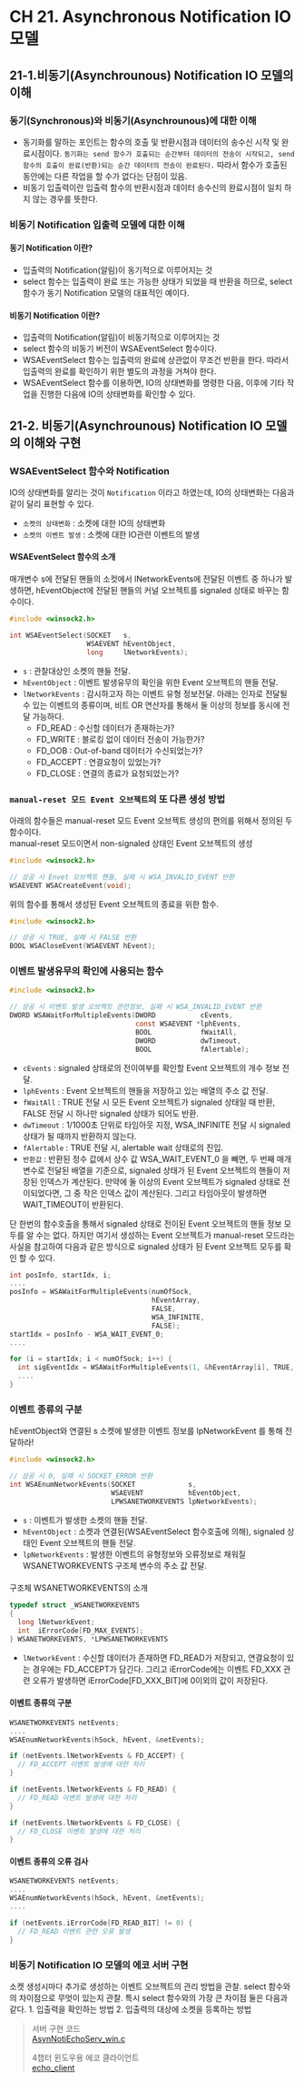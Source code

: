 # CH 21. Asynchronous Notification IO 모델

## 21-1.비동기(Asynchrounous) Notification IO 모델의 이해

### 동기(Synchronous)와 비동기(Asynchrounous)에 대한 이해

-   동기화를 말하는 포인트는 함수의 호출 및 반환시점과 데이터의 송수신 시작 및 완료시점이다. `동기화는 send 함수가 호출되는 순간부터 데이터의 전송이 시작되고, send 함수의 호출이 완료(반환)되는 순간 데이터의 전송이 완료된다.` 따라서 함수가 호출된 동안에는 다른 작업을 할 수가 없다는 단점이 있음.<br>
-   비동기 입출력이란 입출력 함수의 반환시점과 데이터 송수신의 완료시점이 일치 하지 않는 경우를 뜻한다.

### 비동기 Notification 입출력 모델에 대한 이해

#### 동기 Notification 이란?

-   입출력의 Notification(알림)이 동기적으로 이루어지는 것
-   select 함수는 입출력이 완료 또는 가능한 상태가 되었을 때 반환을 하므로, select 함수가 동기 Notification 모델의 대표적인 예이다.

#### 비동기 Notification 이란?

-   입출력의 Notification(알림)이 비동기적으로 이루어지는 것
-   select 함수의 비동기 버전이 WSAEventSelect 함수이다.
-   WSAEventSelect 함수는 입출력의 완료에 상관없이 무조건 반환을 한다. 따라서 입출력의 완료를 확인하기 위한 별도의 과정을 거쳐야 한다.
-   WSAEventSelect 함수를 이용하면, IO의 상태변화를 명령한 다음, 이후에 기타 작업을 진행한 다음에 IO의 상태변화를 확인할 수 있다.

## 21-2. 비동기(Asynchrounous) Notification IO 모델의 이해와 구현

### WSAEventSelect 함수와 Notification

IO의 상태변화를 알리는 것이 `Notification` 이라고 하였는데, IO의 상태변화는 다음과 같이 달리 표현할 수 있다.

-   `소켓의 상태변화` : 소켓에 대한 IO의 상태변화
-   `소켓의 이벤트 발생` : 소켓에 대한 IO관련 이벤트의 발생

#### WSAEventSelect 함수의 소개

매개변수 s에 전달된 핸들의 소컷에서 lNetworkEvents에 전달된 이벤트 중 하나가 발생하면, hEventObject에 전달된 핸들의 커널 오브젝트를 signaled 상태로 바꾸는 함수이다.<br>

```c
#include <winsock2.h>

int WSAEventSelect(SOCKET   s,
                   WSAEVENT hEventObject,
                   long     lNetworkEvents);
```

-   `s` : 관찰대상인 소켓의 핸들 전달.
-   `hEventObject` : 이벤트 발생유무의 확인을 위한 Event 오브젝트의 핸들 전달.
-   `lNetworkEvents` : 감시하고자 하는 이벤트 유형 정보전달. 아래는 인자로 전달될 수 있는 이벤트의 종류이며, 비트 OR 연산자를 통해서 둘 이상의 정보를 동시에 전달 가능하다.
    -   FD_READ : 수신할 데이터가 존재하는가?
    -   FD_WRITE : 블로킹 없이 데이터 전송이 가능한가?
    -   FD_OOB : Out-of-band 데이터가 수신되었는가?
    -   FD_ACCEPT : 연결요청이 있었는가?
    -   FD_CLOSE : 연결의 종료가 요청되었는가?

### `manual-reset 모드 Event 오브젝트`의 또 다른 생성 방법

아래의 함수들은 manual-reset 모드 Event 오브젝트 생성의 편의를 위해서 정의된 두 함수이다.<br>
manual-reset 모드이면서 non-signaled 상태인 Event 오브젝트의 생성

```c
#include <winsock2.h>

// 성공 시 Envet 오브젝트 핸들, 실패 시 WSA_INVALID_EVENT 반환
WSAEVENT WSACreateEvent(void);
```

위의 함수를 통해서 생성된 Event 오브젝트의 종료을 위한 함수.

```c
#include <winsock2.h>

// 성공 시 TRUE, 실패 시 FALSE 반환
BOOL WSACloseEvent(WSAEVENT hEvent);
```

### 이벤트 발생유무의 확인에 사용되는 함수

```c
#include <winsock2.h>

// 성공 시 이벤트 발생 오브젝트 관련정보, 실패 시 WSA_INVALID_EVENT 반환
DWORD WSAWaitForMultipleEvents(DWORD           cEvents,
                               const WSAEVENT *lphEvents,
                               BOOL            fWaitAll,
                               DWORD           dwTimeout,
                               BOOL            fAlertable);
```

-   `cEvents` : signaled 상태로의 전이여부를 확인할 Event 오브젝트의 개수 정보 전달.
-   `lphEvents` : Event 오브젝트의 핸들을 저장하고 있는 배열의 주소 값 전달.
-   `fWaitAll` : TRUE 전달 시 모든 Event 오브젝트가 signaled 상태일 때 반환, FALSE 전달 시 하나만 signaled 상태가 되어도 반환.
-   `dwTimeout` : 1/1000초 단위로 타임아웃 지정, WSA_INFINITE 전달 시 signaled 상태가 될 때까지 반환하지 않는다.
-   `fAlertable` : TRUE 전달 시, alertable wait 상태로의 진입.
-   `반환값` : 반환된 정수 값에서 상수 값 WSA_WAIT_EVENT_0 을 빼면, 두 번째 매개변수로 전달된 배열을 기준으로, signaled 상태가 된 Event 오브젝트의 핸들이 저장된 인덱스가 계산된다. 만약에 둘 이상의 Event 오브젝트가 signaled 상태로 전이되었다면, 그 중 작은 인덱스 값이 계산된다. 그리고 타임아웃이 발생하면 WAIT_TIMEOUT이 반환된다.

단 한번의 함수호출을 통해서 signaled 상태로 전이된 Event 오브젝트의 핸들 정보 모두를 알 수는 없다. 하지만 여기서 생성하는 Event 오브젝트가 manual-reset 모드라는 사실을 참고하여 다음과 같은 방식으로 signaled 상태가 된 Event 오브젝트 모두를 확인 할 수 있다.

```c
int posInfo, startIdx, i;
....
posInfo = WSAWaitForMultipleEvents(numOfSock,
                                   hEventArray,
                                   FALSE,
                                   WSA_INFINITE,
                                   FALSE);
startIdx = posInfo - WSA_WAIT_EVENT_0;
....

for (i = startIdx; i < numOfSock; i++) {
  int sigEventIdx = WSAWaitForMultipleEvents(1, &hEventArray[i], TRUE, 0, FALSE);
  ....
}
```

### 이벤트 종류의 구분

hEventObject와 연결된 s 소켓에 발생한 이벤트 정보를 lpNetworkEvent 를 통해 전달하라!

```c
#include <winsock2.h>

// 성공 시 0, 실패 시 SOCKET_ERROR 반환
int WSAEnumNetworkEvents(SOCKET             s,
                         WSAEVENT           hEventObject,
                         LPWSANETWORKEVENTS lpNetworkEvents);
```

-   `s` : 이벤트가 발생한 소켓의 핸들 전달.
-   `hEventObject` : 소켓과 연결된(WSAEventSelect 함수호출에 의해), signaled 상태인 Event 오브젝트의 핸들 전달.
-   `lpNetworkEvents` : 발생한 이벤트의 유형정보와 오류정보로 채워질 WSANETWORKEVENTS 구조체 변수의 주소 값 전달.

####

구조체 WSANETWORKEVENTS의 소개

```c
typedef struct _WSANETWORKEVENTS
{
  long lNetworkEvent;
  int  iErrorCode[FD_MAX_EVENTS];
} WSANETWORKEVENTS, *LPWSANETWORKEVENTS
```

-   `lNetworkEvent` : 수신할 데이터가 존재하면 FD_READ가 저장되고, 연결요청이 있는 경우에는 FD_ACCEPT가 담긴다. 그리고 iErrorCode에는 이벤트 FD_XXX 관련 오류가 발생하면 iErrorCode[FD_XXX_BIT]에 0이외의 값이 저장된다.

#### 이벤트 종류의 구분

```c
WSANETWORKEVENTS netEvents;
....
WSAEnumNetworkEvents(hSock, hEvent, &netEvents);

if (netEvents.lNetworkEvents & FD_ACCEPT) {
  // FD_ACCEPT 이벤트 발생에 대한 처리
}

if (netEvents.lNetworkEvents & FD_READ) {
  // FD_READ 이벤트 발생에 대한 처리
}

if (netEvents.lNetworkEvents & FD_CLOSE) {
  // FD_CLOSE 이벤트 발생에 대한 처리
}
```

#### 이벤트 종류의 오류 검사

```c
WSANETWORKEVENTS netEvents;
....
WSAEnumNetworkEvents(hSock, hEvent, &netEvents);
....

if (netEvents.iErrorCode[FD_READ_BIT] != 0) {
  // FD_READ 이벤트 관련 오류 발생
}
```

### 비동기 Notification IO 모델의 에코 서버 구현

소켓 생성시마다 추가로 생성하는 이벤트 오브젝트의 관리 방법을 관찰. select 함수와의 차이점으로 무엇이 있는지 관찰. 특시 select 함수와의 가장 큰 차이점 둘은 다음과 같다.
1\. 입출력을 확인하는 방법
2\. 입출력의 대상에 소켓을 등록하는 방법

> 서버 구현 코드<br>
> [AsynNotiEchoServ_win.c](https://github.com/wheejinv/C-TCPIP-Practice/blob/master/Window/21_Asynchronous%20Notification%20IO%EB%AA%A8%EB%8D%B8_1_AsynNotiEchoServ/AsynNotiEchoServ_win.c)
>
> 4챕터 윈도우용 에코 클라이언트<br>
> [echo_client](https://github.com/wheejinv/C-TCPIP-Practice/blob/master/Window/04_TCP%20%EA%B8%B0%EB%B0%98%20%EC%84%9C%EB%B2%84_%ED%81%B4%EB%9D%BC%EC%9D%B4%EC%96%B8%ED%8A%B8_client/echo_client.c)

